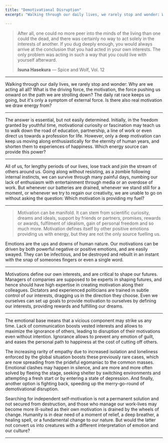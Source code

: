 ```yaml
---
title: "Demotivational Disruption"
excerpt: "Walking through our daily lives, we rarely stop and wonder: Why are we acting all all? What is the driving force, the motivation, the force pushing us onward on the path we are strolling down? The daily rat race keeps us going, but it's only a symptom of external force. Is there also real motivation we draw energy from?"

---
```


> After all, one could no more peer into the minds of the living than one could the dead, and there was certainly no way to act solely in the interests of another.
> If you dug deeply enough, you would always arrive at the conclusion that you had acted in your own interests. The only problem was acting in such a way that you could live with yourself afterward.
> <footer><strong>Isuna Hasekura</strong> &mdash; Spice and Wolf, Vol. 12</footer>

---

Walking through our daily lives, we rarely stop and wonder: Why are we acting all all? What is the driving force, the motivation, the force pushing us onward on the path we are strolling down? The daily rat race keeps us going, but it's only a symptom of external force. Is there also real motivation we draw energy from?

---

The answer is essential, but not easily determined. Initially, in the freedom granted by youthful time, motivational curiosity or fascination may teach us to walk down the road of education, partnership, a line of work or even direct us towards a profession for life. However, only a deep motivation can keep us moving along enthusiastically for the eternity of human years, and shorten them to experiences of happiness. Which energy source can provide this power? 

---

All of us, for lengthy periods of our lives, lose track and join the stream of others around us. Going along without resisting, as a zombie following internal instincts, we can survive through many painful days, numbing our lack of enthusiasm with entertainment through media or an overdose of work. But whenever our batteries are drained, whenever we stand still for a moment, or whenever we try to regain our creativity, we are unable to go on without asking the question: Which motivation is providing my fuel? 

---

> Motivation can be manifold. It can stem from scientific curiosity, dreams and ideals, support by friends or partners, promises, rewards or awards,
> fulfilment of idealism, gain of personal freedom and so much more. Motivation defines itself by other positive emotions providing us with energy,
> but they are not the only source fuelling us.

Emotions are the ups and downs of human nature. Our motivations can be driven by both powerful negative or positive emotions, and are easily swayed. They can be infectious, and be destroyed and rebuilt in an instant with the snap of someones fingers or even a single word. 

---

Motivations define our own interests, and are critical to shape our futures. Managers of companies are supposed to be experts in shaping futures, and hence should have high expertise in creating motivation along their colleagues. Dictators and experienced politicians are trained in subtle control of our interests, dragging us in the direction they choose. Even we ourselves can set up goals to provide motivation to ourselves by defining our interests, providing rewards and fulfilling our dreams. 

---

The emotional base means that a vicious component may strike us any time. Lack of communication boosts vested interests and allows to maximize the ignorance of others, leading to disruption of their motivations even without intention. Ignorance allows to prevent any emotion of guilt, and eases the personal path to happiness at the cost of cutting off others. 

The increasing rarity of empathy due to increased isolation and loneliness enforced by the global situation boosts these previously rare cases, which are now spreading from the prideful egomaniac to the common masses. Emotional clashes may happen in silence, and are more and more often solved by fleeing the stage, seeking shelter by switching environments and attempting a fresh start or by entering a state of depression. And finally, another option is fighting back, speeding up the merry-go-round of demotivational disruption. 

Searching for independent self-motivation is not a permanent solution and not secured from destruction, and those who manage our work-lives may become more ill-suited as their own motivation is drained by the wheels of change. Humanity is in dear need of a moment of relief, a deep breather, a healing spell, or a fundamental change to our nature. But would the latter not convert us into creatures with a different interpretation of emotion and our culture? 

---
